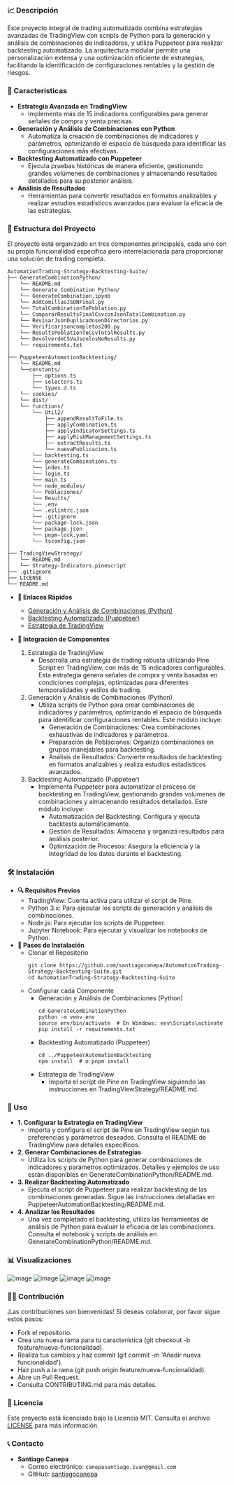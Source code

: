 

### 📈 Descripción
Este proyecto integral de trading automatizado combina estrategias avanzadas de TradingView con scripts de Python para la generación y análisis de combinaciones de indicadores, y utiliza Puppeteer para realizar backtesting automatizado. La arquitectura modular permite una personalización extensa y una optimización eficiente de estrategias, facilitando la identificación de configuraciones rentables y la gestión de riesgos.

### 🚀 Características
   - **Estrategia Avanzada en TradingView**
       - Implementa más de 15 indicadores configurables para generar señales de compra y venta precisas.
   - **Generación y Análisis de Combinaciones con Python**
       - Automatiza la creación de combinaciones de indicadores y parámetros, optimizando el espacio de búsqueda para identificar las configuraciones más efectivas.
   - **Backtesting Automatizado con Puppeteer**
       - Ejecuta pruebas históricas de manera eficiente, gestionando grandes volúmenes de combinaciones y almacenando resultados detallados para su posterior análisis.
   - **Análisis de Resultados**
       - Herramientas para convertir resultados en formatos analizables y realizar estudios estadísticos avanzados para evaluar la eficacia de las estrategias.


### 📁 Estructura del Proyecto
El proyecto está organizado en tres componentes principales, cada uno con su propia funcionalidad específica pero interrelacionada para proporcionar una solución de trading completa.

```plaintext
AutomationTrading-Strategy-Backtesting-Suite/
├── GenerateCombinationPython/
│   └── README.md
│   └── Generate Combination Python/
│   └── GenerateCombination.ipynb
│   └── AddComillasJSONFinal.py
│   └── TotalCombinationToPoblation.py
│   └── CompararResultsFinalCsvconJsonTotalCombination.py
│   └── RevisarJsonDuplicadosenDirectorios.py
│   └── Verificarjsoncompletos200.py
│   └── ResultsPoblationToCsvTotalResults.py
│   └── DevolverdeCSVaJsonlosNoResults.py
│   └── requirements.txt
│
├── PuppeteerAutomationBacktesting/
│   └── README.md
│   └──constants/
│       ├── options.ts
│       ├── selectors.ts
│       └── types.d.ts
│   └── cookies/
│   └── dist/
│   └── functions/
│       └── Util2/
│           ├── appendResultToFile.ts
│           ├── applyCombination.ts
│           ├── applyIndicatorSettings.ts
│           ├── applyRiskManagementSettings.ts
│           ├── extractResults.ts
│           └── nuevaPublicacion.ts
│       └── backtesting.ts
│       └── generateCombinations.ts
│       └── index.ts
│       └── login.ts
│       └── main.ts
│       └── node_modules/
│       └── Poblaciones/
│       └── Results/
│       └── .env
│       └── .eslintrc.json
│       └── .gitignore
│       └── package-lock.json
│       └── package.json
│       └── pnpm-lock.yaml
│       └── tsconfig.json
│
├── TradingViewStrategy/
│   └── README.md
│   └── Strategy-Indicators.pinescript
├── .gitignore
├── LICENSE
└── README.md
```

   - **🔗 Enlaces Rápidos**
       - [Generación y Análisis de Combinaciones (Python)](https://github.com/santiagocanepa/AutomationTrading-Strategy-Backtesting-Suite/blob/main/Generate%20Combination%20Python/ReadmePythonCombinationES.md)
       - [Backtesting Automatizado (Puppeteer)](https://github.com/santiagocanepa/AutomationTrading-Strategy-Backtesting-Suite/blob/main/Puppetier%20Automation%20Backtesting/ReadmePuppetierES.md)
       - [Estrategia de TradingView](https://github.com/santiagocanepa/AutomationTrading-Strategy-Backtesting-Suite/blob/main/Indicator%20Strategy%20of%20TradingView/ReadmeIndicatorsES.md)

   - **🔧 Integración de Componentes**
       1. Estrategia de TradingView
           - Desarrolla una estrategia de trading robusta utilizando Pine Script en TradingView, con más de 15 indicadores configurables. Esta estrategia genera señales de compra y venta basadas en condiciones complejas, optimizadas para diferentes temporalidades y estilos de trading.
       2. Generación y Análisis de Combinaciones (Python)
           - Utiliza scripts de Python para crear combinaciones de indicadores y parámetros, optimizando el espacio de búsqueda para identificar configuraciones rentables. Este módulo incluye:
               - Generación de Combinaciones: Crea combinaciones exhaustivas de indicadores y parámetros.
               - Preparación de Poblaciones: Organiza combinaciones en grupos manejables para backtesting.
               - Análisis de Resultados: Convierte resultados de backtesting en formatos analizables y realiza estudios estadísticos avanzados.
       3. Backtesting Automatizado (Puppeteer)
           - Implementa Puppeteer para automatizar el proceso de backtesting en TradingView, gestionando grandes volúmenes de combinaciones y almacenando resultados detallados. Este módulo incluye:
               - Automatización del Backtesting: Configura y ejecuta backtests automáticamente.
               - Gestión de Resultados: Almacena y organiza resultados para análisis posterior.
               - Optimización de Procesos: Asegura la eficiencia y la integridad de los datos durante el backtesting.

               

### 🛠️ Instalación
   - **🔍 Requisitos Previos**
       - TradingView: Cuenta activa para utilizar el script de Pine.
       - Python 3.x: Para ejecutar los scripts de generación y análisis de combinaciones.
       - Node.js: Para ejecutar los scripts de Puppeteer.
       - Jupyter Notebook: Para ejecutar y visualizar los notebooks de Python.
   - **📝 Pasos de Instalación**
       - Clonar el Repositorio
           ```
           git clone https://github.com/santiagocanepa/AutomationTrading-Strategy-Backtesting-Suite.git
           cd AutomationTrading-Strategy-Backtesting-Suite
           ```
       - Configurar cada Componente
           - Generación y Análisis de Combinaciones (Python)
               ```
               cd GenerateCombinationPython
               python -m venv env
               source env/bin/activate  # En Windows: env\Scripts\activate
               pip install -r requirements.txt
               ```
           - Backtesting Automatizado (Puppeteer)
               ```
               cd ../PuppeteerAutomationBacktesting
               npm install  # o pnpm install
               ```
           - Estrategia de TradingView
               - Importa el script de Pine en TradingView siguiendo las instrucciones en TradingViewStrategy/README.md.

### 🧩 Uso
   - **1. Configurar la Estrategia en TradingView**
       - Importa y configura el script de Pine en TradingView según tus preferencias y parámetros deseados. Consulta el README de TradingView para detalles específicos.
   - **2. Generar Combinaciones de Estrategias**
       - Utiliza los scripts de Python para generar combinaciones de indicadores y parámetros optimizados. Detalles y ejemplos de uso están disponibles en GenerateCombinationPython/README.md.
   - **3. Realizar Backtesting Automatizado**
       - Ejecuta el script de Puppeteer para realizar backtesting de las combinaciones generadas. Sigue las instrucciones detalladas en PuppeteerAutomationBacktesting/README.md.
   - **4. Analizar los Resultados**
       - Una vez completado el backtesting, utiliza las herramientas de análisis de Python para evaluar la eficacia de las combinaciones. Consulta el notebook y scripts de análisis en GenerateCombinationPython/README.md.

### 📊 Visualizaciones
![image](https://github.com/user-attachments/assets/f16f1dee-80c6-46ed-85c5-56d6484a9728)
![image](https://github.com/user-attachments/assets/8931ad4c-c0ac-4f7c-af9f-e73682ca1efb)
![image](https://github.com/user-attachments/assets/f42b43fe-efc5-4a93-adb9-99e7c976ed7a)
![image](https://github.com/user-attachments/assets/7dcef661-932b-4e2b-8529-2f0a2d3e16c0)

### 🧑‍💻 Contribución
¡Las contribuciones son bienvenidas! Si deseas colaborar, por favor sigue estos pasos:
   - Fork el repositorio.
   - Crea una nueva rama para tu característica (git checkout -b feature/nueva-funcionalidad).
   - Realiza tus cambios y haz commit (git commit -m 'Añadir nueva funcionalidad').
   - Haz push a la rama (git push origin feature/nueva-funcionalidad).
   - Abre un Pull Request.
   - Consulta CONTRIBUTING.md para más detalles.

### 📄 Licencia
Este proyecto está licenciado bajo la Licencia MIT. Consulta el archivo [LICENSE](https://github.com/santiagocanepa/AutomationTrading-Strategy-Backtesting-Suite/blob/main/LICENSE) para más información.

### 📞 Contacto
   - **Santiago Canepa**
       - Correo electrónico: ```canepasantiago.ivan@gmail.com```
       - GitHub: [santiagocanepa](https://github.com/santiagocanepa)

